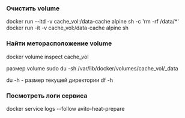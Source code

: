 ### Очистить volume
docker run --itd -v cache_vol:/data-cache alpine sh -c 'rm -rf /data/*'
docker run -it -v cache_vol:/data-cache alpine sh

### Найти меторасположение volume
docker volume inspect cache_vol

размер volume
sudo du -sh /var/lib/docker/volumes/cache_vol/_data

du -h - размер текущей директории
df -h

### Посмотреть логи сервиса
docker service logs --follow avito-heat-prepare
